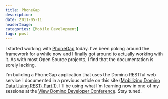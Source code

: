 ```yaml
---
title: PhoneGap
description: 
date: 2011-05-11
headerImage: 
categories: [Mobile Development]
tags: post
---
```


I started working with [PhoneGap](http://www.phonegap.com) today. I've been poking around the framework for a while now and I finally got around to actually working with it. As with most Open Source projects, I find that the documentation is sorely lacking.

I'm building a PhoneGap application that uses the Domino RESTful web service I documented in a previous article on this site ([Mobilizing Domino Data Using REST: Part 1](index.php/domino/domino-rest.html)). I'll be using what I'm learning now in one of my sessions at the [View Domino Developer Conference](http://www.lotusdeveloper2011.com/). Stay tuned.